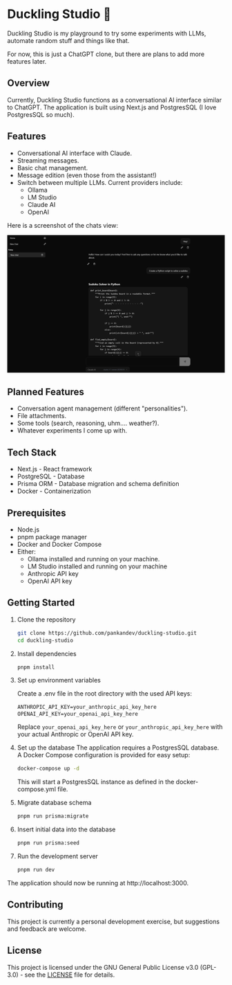 # Duckling Studio 🦆

Duckling Studio is my playground to try some experiments with LLMs, automate random stuff and
things like that.

For now, this is just a ChatGPT clone, but there are plans to add more features later.

## Overview

Currently, Duckling Studio functions as a conversational AI interface similar to ChatGPT. The application is built using
Next.js and PostgresSQL (I love PostgresSQL so much).

## Features

- Conversational AI interface with Claude.
- Streaming messages.
- Basic chat management.
- Message edition (even those from the assistant!)
- Switch between multiple LLMs. Current providers include:
  - Ollama
  - LM Studio
  - Claude AI
  - OpenAI

Here is a screenshot of the chats view:

![Duckling Studio Chats Screenshot](images/duckling-studio-chats.png)

## Planned Features

- Conversation agent management (different "personalities").
- File attachments.
- Some tools (search, reasoning, uhm.... weather?).
- Whatever experiments I come up with.

## Tech Stack

- Next.js - React framework
- PostgreSQL - Database
- Prisma ORM - Database migration and schema definition
- Docker - Containerization

## Prerequisites

- Node.js
- pnpm package manager
- Docker and Docker Compose
- Either:
  - Ollama installed and running on your machine.
  - LM Studio installed and running on your machine
  - Anthropic API key
  - OpenAI API key

## Getting Started

1. Clone the repository
    ```bash
    git clone https://github.com/pankandev/duckling-studio.git
    cd duckling-studio
    ```
2. Install dependencies
    ```bash
    pnpm install
    ```
3. Set up environment variables

   Create a .env file in the root directory with the used API keys:
   ```dotenv
   ANTHROPIC_API_KEY=your_anthropic_api_key_here
   OPENAI_API_KEY=your_openai_api_key_here
   ```
   Replace `your_openai_api_key_here` or `your_anthropic_api_key_here` with your actual Anthropic or OpenAI API key.
4. Set up the database
   The application requires a PostgresSQL database. A Docker Compose configuration is provided for easy setup:
    ```bash
    docker-compose up -d
    ```
   This will start a PostgresSQL instance as defined in the docker-compose.yml file.
5. Migrate database schema
    ```bash
    pnpm run prisma:migrate
    ```
6. Insert initial data into the database
    ```bash
    pnpm run prisma:seed
    ```
7. Run the development server
    ```bash
    pnpm run dev
    ```

The application should now be running at http://localhost:3000.

## Contributing

This project is currently a personal development exercise, but suggestions and feedback are welcome.

## License

This project is licensed under the GNU General Public License v3.0 (GPL-3.0) - see the [LICENSE](LICENSE) file for details.
